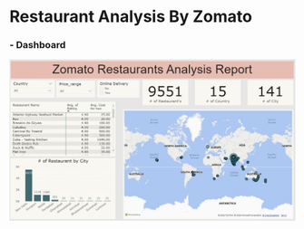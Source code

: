 # Restaurant Analysis By Zomato

### - Dashboard
![alt tag](https://github.com/sahilpatni95/Data-Analytics-Bootcamp/blob/main/Coursathon%20Challenges/Restaurant/Zomato_report.JPG)